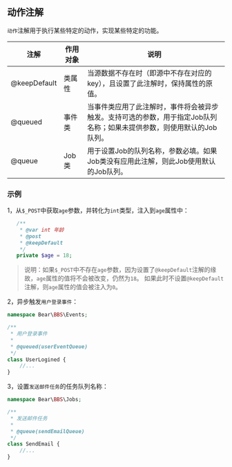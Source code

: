 ## 动作注解

`动作`注解用于执行某些特定的动作，实现某些特定的功能。

注解         | 作用对象  | 说明
------------ | -------- | ----
@keepDefault | 类属性   | 当源数据不存在时（即源中不存在对应的key），且设置了此注解时，保持属性的原值。
@queued      | 事件类   | 当事件类应用了此注解时，事件将会被异步触发。支持可选的参数，用于指定Job队列名称；如果未提供参数，则使用默认的Job队列。
@queue       | Job类    | 用于设置Job的队列名称，参数必填。如果Job类没有应用此注解，则此Job使用默认的Job队列。

### 示例

1，从`$_POST`中获取`age`参数，并转化为`int`类型，注入到`age`属性中：
```php
   /**
    * @var int 年龄
    * @post
    * @keepDefault
    */
   private $age = 18;
```
> 说明：如果`$_POST`中不存在`age`参数，因为设置了`@keepDefault`注解的缘故，`age`属性的值将不会被改变，仍然为`18`。
如果此时不设置`@keepDefault`注解，则`age`属性的值会被注入为`0`。

2，异步触发`用户登录事件`：
```php
namespace Bear\BBS\Events;

/**
 * 用户登录事件
 *
 * @queued(userEventQueue)
 */
class UserLogined {
    //...
}
```

3，设置`发送邮件任务`的任务队列名称：
```php
namespace Bear\BBS\Jobs;

/**
 * 发送邮件任务
 *
 * @queue(sendEmailQueue)
 */
class SendEmail {
    //...
}
```
